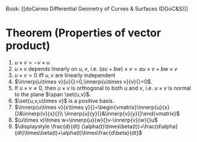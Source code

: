 Book: [[doCarmo Differential Geometry of Curves & Surfaces (DGoC&S)]]
# Theorem (Properties of vector product)
1. $u\times v=-v\times u$
2. $u\times v$ depends linearly on $u,v$, i.e. $(au+bw)\times v=au\times v+bw\times v$
3. $u\times v=0$ iff $u,v$ are linearly independent
4. $\innerp{u\times v}{u}{}=0,\innerp{u\times v}{v}{}=0$.
5. If $u\times v\neq 0$, then $u\times v$ is orthogonal to both $u$ and $v$, i.e. $u\times v$ is normal to the plane $\span \set{u,v}$.
6. $\set{u,v,u\times v}$ is a positive basis.
7. $\innerp{u\times v}{x\times y}{}=\begin{vmatrix}\innerp{u}{x}{}&\innerp{v}{x}{}\\ \innerp{u}{y}{}&\innerp{v}{y}{}\end{vmatrix}$
8. $(u\times v)\times w=\innerp{u}{w}{}v-\innerp{v}{w}{}u$
9. $\displaystyle \frac{d}{dt} (\alpha(t)\times\beta(t))=\frac{d\alpha}{dt}\times\beta(t)+\alpha(t)\times\frac{d\beta}{dt}$